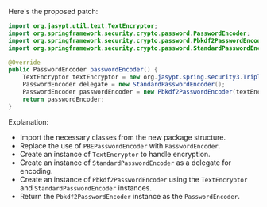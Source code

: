 Here's the proposed patch:

```java
import org.jasypt.util.text.TextEncryptor;
import org.springframework.security.crypto.password.PasswordEncoder;
import org.springframework.security.crypto.password.Pbkdf2PasswordEncoder;
import org.springframework.security.crypto.password.StandardPasswordEncoder;

@Override
public PasswordEncoder passwordEncoder() {
    TextEncryptor textEncryptor = new org.jasypt.spring.security3.TripleDesEncryptor();
    PasswordEncoder delegate = new StandardPasswordEncoder();
    PasswordEncoder passwordEncoder = new Pbkdf2PasswordEncoder(textEncryptor, delegate);
    return passwordEncoder;
}
```

Explanation:

* Import the necessary classes from the new package structure.
* Replace the use of `PBEPasswordEncoder` with `PasswordEncoder`.
* Create an instance of `TextEncryptor` to handle encryption.
* Create an instance of `StandardPasswordEncoder` as a delegate for encoding.
* Create an instance of `Pbkdf2PasswordEncoder` using the `TextEncryptor` and `StandardPasswordEncoder` instances.
* Return the `Pbkdf2PasswordEncoder` instance as the `PasswordEncoder`.
